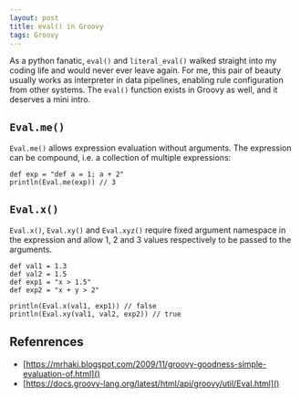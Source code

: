 ```yaml
---
layout: post
title: eval() in Groovy
tags: Groovy
---
```


As a python fanatic, `eval()` and `literal_eval()` walked straight into my coding life and would never ever leave again. For me, this pair of beauty usually works as interpreter in data pipelines, enabling rule configuration from other systems. The `eval()` function exists in Groovy as well, and it deserves a mini intro.

## `Eval.me()`

`Eval.me()` allows expression evaluation without arguments. The expression can be compound, i.e. a collection of multiple expressions:

	def exp = "def a = 1; a + 2"
	println(Eval.me(exp)) // 3

## `Eval.x()`

`Eval.x()`, `Eval.xy()` and `Eval.xyz()` require fixed argument namespace in the expression and allow 1, 2 and 3 values respectively to be passed to the arguments.

	def val1 = 1.3
	def val2 = 1.5
	def exp1 = "x > 1.5"
	def exp2 = "x + y > 2"
	
	println(Eval.x(val1, exp1)) // false
	println(Eval.xy(val1, val2, exp2)) // true

## Refenrences

- [https://mrhaki.blogspot.com/2009/11/groovy-goodness-simple-evaluation-of.html]()
- [https://docs.groovy-lang.org/latest/html/api/groovy/util/Eval.html]()